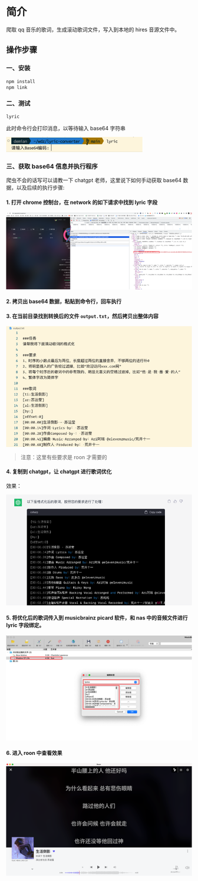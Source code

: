 # 简介

爬取 qq 音乐的歌词，生成滚动歌词文件，写入到本地的 hires 音源文件中。

## 操作步骤

### 一、安装

```shell
npm install
npm link
```

### 二、测试

```shell
lyric
```

此时命令行会打印消息，以等待输入 base64 字符串

![控制台输出日志](./static/1.png)

### 三、获取 base64 信息并执行程序

爬虫不会的话写可以请教一下 chatgpt 老师，这里说下如何手动获取 base64 数据，以及后续的执行步骤:

#### 1. 打开 chrome 控制台，在 network 的如下请求中找到 lyric 字段

![获取lyric字段](./static/2.png)

#### 2. 拷贝出 base64 数据，粘贴到命令行，回车执行

#### 3. 在当前目录找到转换后的文件 `output.txt`，然后拷贝出整体内容

![输出文件](./static/3.png)

> 注意：这里有些要求是 roon 才需要的

#### 4. 复制到 chatgpt，让 chatgpt 进行歌词优化

效果：

![转换效果](./static/4.png)

#### 5. 将优化后的歌词传入到 musicbrainz picard 软件，和 nas 中的音频文件进行 lyric 字段绑定。

![绑定歌词](./static/5.png)

#### 6. 进入 roon 中查看效果

![roon](./static/6.png)